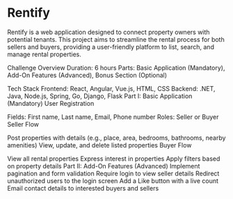 # Rentify
Rentify is a web application designed to connect property owners with potential tenants. This project aims to streamline the rental process for both sellers and buyers, providing a user-friendly platform to list, search, and manage rental properties.

Challenge Overview
Duration: 6 hours
Parts: Basic Application (Mandatory), Add-On Features (Advanced), Bonus Section (Optional)

Tech Stack
Frontend: React, Angular, Vue.js, HTML, CSS
Backend: .NET, Java, Node.js, Spring, Go, Django, Flask
Part I: Basic Application (Mandatory)
User Registration

Fields: First name, Last name, Email, Phone number
Roles: Seller or Buyer
Seller Flow

Post properties with details (e.g., place, area, bedrooms, bathrooms, nearby amenities)
View, update, and delete listed properties
Buyer Flow

View all rental properties
Express interest in properties
Apply filters based on property details
Part II: Add-On Features (Advanced)
Implement pagination and form validation
Require login to view seller details
Redirect unauthorized users to the login screen
Add a Like button with a live count
Email contact details to interested buyers and sellers

